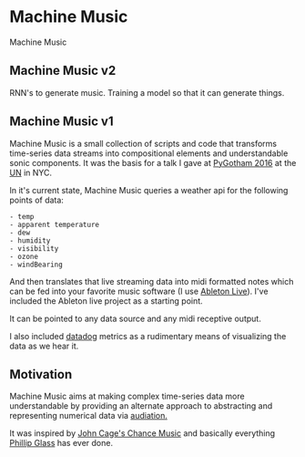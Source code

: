 # Machine Music

Machine Music 

## Machine Music v2

RNN's to generate music. Training a model so that it can generate things. 

## Machine Music v1

Machine Music is a small collection of scripts and code that transforms time-series data streams into compositional elements
and understandable sonic components. It was the basis for a talk I gave at [PyGotham 2016](https://2016.pygotham.org/talks/311/the-sound-of-data-using-p/) at the [UN](https://www.youtube.com/watch?v=vb9c_WFMYeI) in NYC.

In it's current state, Machine Music queries a weather api for the following points of data:

    - temp
    - apparent temperature
    - dew
    - humidity
    - visibility
    - ozone
    - windBearing

And then translates that live streaming data into midi formatted notes which can be fed into your favorite music
software (I use [Ableton Live](https://help.ableton.com/hc/en-us/articles/209774225-Using-virtual-MIDI-buses-in-Live)).
I've included the Ableton live project as a starting point.

It can be pointed to any data source and any midi receptive output.

I also included [datadog](https://www.datadoghq.com/) metrics as a rudimentary means of visualizing the data as we hear it.

## Motivation 

Machine Music aims at making complex time-series data more understandable by providing an alternate approach to
abstracting and representing numerical data via [audiation.](https://en.wikipedia.org/wiki/Gordon_music_learning_theory#Audiation)

It was inspired by [John Cage's Chance Music](https://en.wikipedia.org/wiki/John_Cage#Chance) and basically everything [Phillip Glass](https://en.wikipedia.org/wiki/Philip_Glass) has ever done. 



